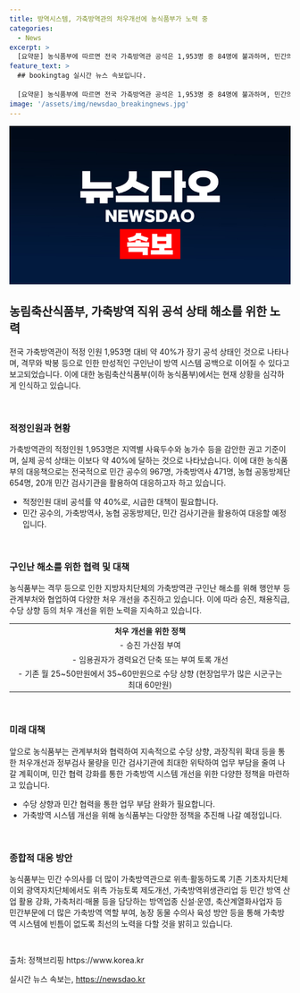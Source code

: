 ```yaml
---
title: 방역시스템, 가축방역관의 처우개선에 농식품부가 노력 중
categories:
  - News
excerpt: >
  [요약문] 농식품부에 따르면 전국 가축방역관 공석은 1,953명 중 84명에 불과하며, 민간의 도움으로 가축방역 시스템을 유지하고 있다고 전했다. 지금까지 격무 등으로 구인난을 해결하기 위해 여러 정책을 시행해왔으며, 앞으로는 수당 상향과 민간 검사기관에 물량을 위탁하는 등의 노력을 계속할 계획이라고 밝혔다. 또한, 가축방역 시스템을 공무원 중심이 아닌 민간과 협업하는 시스템으로 바꿀 계획이라고 덧붙였다.
feature_text: >
  ## bookingtag 실시간 뉴스 속보입니다.

  [요약문] 농식품부에 따르면 전국 가축방역관 공석은 1,953명 중 84명에 불과하며, 민간의 도움으로 가축방역 시스템을 유지하고 있다고 전했다. 지금까지 격무 등으로 구인난을 해결하기 위해 여러 정책을 시행해왔으며, 앞으로는 수당 상향과 민간 검사기관에 물량을 위탁하는 등의 노력을 계속할 계획이라고 밝혔다. 또한, 가축방역 시스템을 공무원 중심이 아닌 민간과 협업하는 시스템으로 바꿀 계획이라고 덧붙였다.
image: '/assets/img/newsdao_breakingnews.jpg'
---
```


<p><img src="/assets/img/newsdao_breakingnews.jpg" alt="bookingtag 속보" /></p>

<h2 data-ke-size="size26">농림축산식품부, 가축방역 직위 공석 상태 해소를 위한 노력</h2>

<p>전국 가축방역관이 적정 인원 1,953명 대비 약 40%가 장기 공석 상태인 것으로 나타나며, 격무와 박봉 등으로 인한 만성적인 구인난이 방역 시스템 공백으로 이어질 수 있다고 보고되었습니다. 이에 대한 농림축산식품부(이하 농식품부)에서는 현재 상황을 심각하게 인식하고 있습니다.</p>

<p data-ke-size="size16">&nbsp;</p>

<h3>적정인원과 현황</h3>

<p>가축방역관의 적정인원 1,953명은 지역별 사육두수와 농가수 등을 감안한 권고 기준이며, 실제 공석 상태는 이보다 약 40%에 달하는 것으로 나타났습니다. 이에 대한 농식품부의 대응책으로는 전국적으로 민간 공수의 967명, 가축방역사 471명, 농협 공동방제단 654명, 20개 민간 검사기관을 활용하여 대응하고자 하고 있습니다.</p>

<ul>
    <li>적정인원 대비 공석률 약 40%로, 시급한 대책이 필요합니다.</li>
    <li>민간 공수의, 가축방역사, 농협 공동방제단, 민간 검사기관을 활용하여 대응할 예정입니다.</li>
</ul>

<p data-ke-size="size16">&nbsp;</p>

<h3>구인난 해소를 위한 협력 및 대책</h3>

<p>농식품부는 격무 등으로 인한 지방자치단체의 가축방역관 구인난 해소를 위해 행안부 등 관계부처와 협업하여 다양한 처우 개선을 추진하고 있습니다. 이에 따라 승진, 채용직급, 수당 상향 등의 처우 개선을 위한 노력을 지속하고 있습니다.</p>

<table>
    <tr>
        <td style="text-align: center; height: 17px;"><b>처우 개선을 위한 정책</b></td>
    </tr>
    <tr>
        <td style="text-align: center; height: 17px;">- 승진 가산점 부여</td>
    </tr>
    <tr>
        <td style="text-align: center; height: 17px;">- 임용권자가 경력요건 단축 또는 부여 토록 개선</td>
    </tr>
    <tr>
        <td style="text-align: center; height: 17px;">- 기존 월 25~50만원에서 35~60만원으로 수당 상향 (현장업무가 많은 시군구는 최대 60만원)</td>
    </tr>
</table>

<p data-ke-size="size16">&nbsp;</p>

<h3>미래 대책</h3>

<p>앞으로 농식품부는 관계부처와 협력하여 지속적으로 수당 상향, 과장직위 확대 등을 통한 처우개선과 정부검사 물량을 민간 검사기관에 최대한 위탁하여 업무 부담을 줄여 나갈 계획이며, 민간 협력 강화를 통한 가축방역 시스템 개선을 위한 다양한 정책을 마련하고 있습니다.</p>

<ul>
    <li>수당 상향과 민간 협력을 통한 업무 부담 완화가 필요합니다.</li>
    <li>가축방역 시스템 개선을 위해 농식품부는 다양한 정책을 추진해 나갈 예정입니다.</li>
</ul>

<p data-ke-size="size16">&nbsp;</p>

<h3>종합적 대응 방안</h3>

<p>농식품부는 민간 수의사를 더 많이 가축방역관으로 위촉·활동하도록 기존 기초자치단체 이외 광역자치단체에서도 위촉 가능토록 제도개선, 가축방역위생관리업 등 민간 방역 산업 활용 강화, 가축처리·매몰 등을 담당하는 방역업종 신설·운영, 축산계열화사업자 등 민간부문에 더 많은 가축방역 역할 부여, 농장 동물 수의사 육성 방안 등을 통해 가축방역 시스템에 빈틈이 없도록 최선의 노력을 다할 것을 밝히고 있습니다.</p>

<p data-ke-size="size16">&nbsp;</p>

<p>출처: 정책브리핑 https://www.korea.kr</p>
실시간 뉴스 속보는, <a href="https://newsdao.kr" rel="dofollow">https://newsdao.kr</a>


